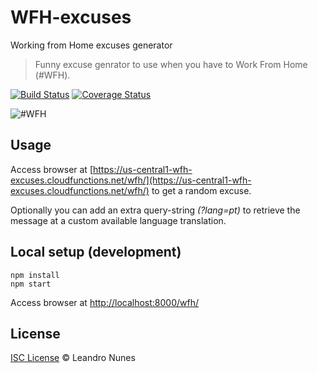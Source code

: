 # WFH-excuses
Working from Home excuses generator

> Funny excuse genrator to use when you have to Work From Home (#WFH).

[![Build Status](https://travis-ci.org/lnfnunes/WFH-excuses.svg?branch=master)](https://travis-ci.org/lnfnunes/WFH-excuses)
[![Coverage Status](https://coveralls.io/repos/github/lnfnunes/WFH-excuses/badge.svg?branch=master)](https://coveralls.io/github/lnfnunes/WFH-excuses?branch=master)

![#WFH](https://media.tenor.com/images/9516072e24d292492bfb7975a1b0c774/tenor.gif)

## Usage
Access browser at [https://us-central1-wfh-excuses.cloudfunctions.net/wfh/](https://us-central1-wfh-excuses.cloudfunctions.net/wfh/) to get a random excuse.

Optionally you can add an extra query-string _(?lang=pt)_ to retrieve the message at a custom available language translation.

## Local setup (development)
```shell
npm install
npm start
```
Access browser at [http://localhost:8000/wfh/](http://localhost:8000/wfh/)

## License
[ISC License](LICENSE.md) © Leandro Nunes

